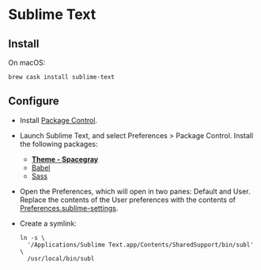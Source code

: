 Sublime Text
============

## Install

On macOS:

    brew cask install sublime-text

## Configure

  - Install [Package Control](https://packagecontrol.io/installation).

  - Launch Sublime Text, and select Preferences > Package Control. Install the
    following packages:

      - [**Theme - Spacegray**](http://kkga.github.io/spacegray)
      - [Babel](https://github.com/babel/babel-sublime)
      - [Sass](https://github.com/nathos/sass-textmate-bundle)

  - Open the Preferences, which will open in two panes: Default and User.
    Replace the contents of the User preferences with the contents of
    [Preferences.sublime-settings](Preferences.sublime-settings).

  - Create a symlink:

        ln -s \
          '/Applications/Sublime Text.app/Contents/SharedSupport/bin/subl' \
          /usr/local/bin/subl
